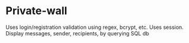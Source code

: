 # Private-wall
Uses login/registration validation using regex, bcrypt, etc. Uses session.  Display messages, sender, recipients,  by querying SQL db
